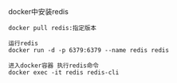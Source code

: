 docker中安装redis
```下载redis 
docker pull redis:指定版本

运行redis
docker run -d -p 6379:6379 --name redis redis

进入docker容器 执行redis命令
docker exec -it redis redis-cli
```